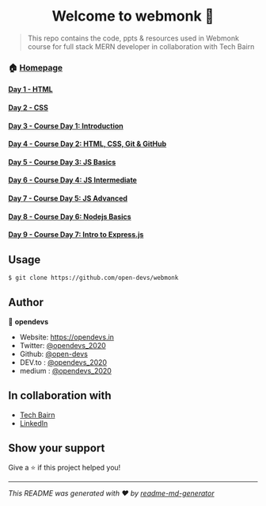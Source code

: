 <h1 align="center">Welcome to webmonk 👋</h1>

> This repo contains the code, ppts &amp; resources used in Webmonk course for full stack MERN developer in collaboration with Tech Bairn


### 🏠 [Homepage](https://github.com/open-devs/webmonk)

#### [Day 1 - HTML](https://github.com/open-devs/webmonk/tree/master/Day%201)
#### [Day 2 - CSS](https://github.com/open-devs/webmonk/tree/master/Day%202)
#### [Day 3 - Course Day 1: Introduction](https://github.com/open-devs/webmonk/tree/master/Course%20Day%201)
#### [Day 4 - Course Day 2: HTML, CSS, Git & GitHub](https://github.com/open-devs/webmonk/tree/master/Course%20Day%202)
#### [Day 5 - Course Day 3: JS Basics](https://github.com/open-devs/webmonk/tree/master/Course%20Day%203)
#### [Day 6 - Course Day 4: JS Intermediate](https://github.com/open-devs/webmonk/tree/master/Course%20Day%204)
#### [Day 7 - Course Day 5: JS Advanced](https://github.com/open-devs/webmonk/tree/master/Course%20Day%205)
#### [Day 8 - Course Day 6: Nodejs Basics](https://github.com/open-devs/webmonk/tree/master/Course%20Day%206)
#### [Day 9 - Course Day 7: Intro to Express.js](https://github.com/open-devs/webmonk/tree/master/Course%20Day%207)

## Usage

```sh
$ git clone https://github.com/open-devs/webmonk
```

## Author

👤 **opendevs**

* Website: https://opendevs.in
* Twitter: [@opendevs_2020](https://twitter.com/opendevs_2020)
* Github: [@open-devs](https://github.com/open-devs)
* DEV.to : [@opendevs_2020](https://dev.to/opendevs_2020)
* medium : [@opendevs_2020](https://medium.com/@opendevs_2020)

## In collaboration with 

* [Tech Bairn](https://techbairn.com/)
* [LinkedIn](https://www.linkedin.com/company/techbairn/)

## Show your support

Give a ⭐️ if this project helped you!

***
_This README was generated with ❤️ by [readme-md-generator](https://github.com/kefranabg/readme-md-generator)_
